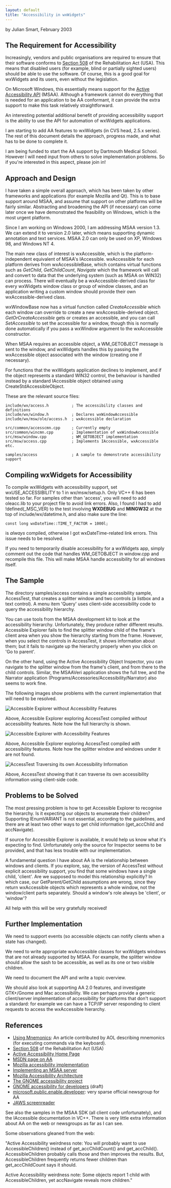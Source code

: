 ```yaml
---
layout: default
title: "Accessibility in wxWidgets"
---
```


by Julian Smart, February 2003


## The Requirement for Accessibility

Increasingly, vendors and public organisations are required to ensure that
their software conforms to [Section 508][sec508] of the Rehabilitation Act
(USA). This means that disabled users (for example, blind or partially sighted
users) should be able to use the software. Of course, this is a good goal for
wxWidgets and its users, even without the legislation.

On Microsoft Windows, this essentially means support for the
[Active Accessibility API][msaa] (MSAA). Although a framework cannot do
everything that is needed for an application to be AA conformant, it can
provide the extra support to make this task relatively straightforward.

An interesting potential additional benefit of providing accessibility support
is the ability to use the API for automation of wxWidgets applications.

I am starting to add AA features to wxWidgets (in CVS head, 2.5.x series). The
rest of this document details the approach, progress made, and what has to be
done to complete it.

I am being funded to start the AA support by Dartmouth Medical School. However
I will need input from others to solve implementation problems. So if you're
interested in this aspect, please join in!

[sec508]: http://www.section508.gov/index.cfm?FuseAction=Content&ID=11
[msaa]: http://www.microsoft.com/enable/


## Approach and Design

I have taken a simple overall approach, which has been taken by other
frameworks and applications (for example Mozilla and Qt). This is to base
support around MSAA, and assume that support on other platforms will be fairly
similar. Abstracting and broadening the API (if necessary) can come later once
we have demonstrated the feasibility on Windows, which is the most urgent
platform.

Since I am working on Windows 2000, I am addressing MSAA version 1.3. We can
extend it to version 2.0 later, which means supporting dynamic annotation and
text services. MSAA 2.0 can only be used on XP, Windows 98, and Windows NT 4.

The main new class of interest is wxAccessible, which is the platform-
independent equivalent of MSAA's IAccessible. wxAccessible for each platform
derives from wxAccessibleBase, which contains virtual functions such as
_GetChild_, _GetChildCount_, _Navigate_ which the framework will call and
convert to data that the underlying system (such as MSAA on WIN32) can process.
There will eventually be a wxAccessible-derived class for every wxWidgets
window class or group of window classes, and an application writing a custom
window should provide their own wxAccessible-derived class.

wxWindowBase now has a virtual function called _CreateAccessible_ which each
window can override to create a new wxAccessible-derived object.
_GetOrCreateAccessible_ gets or creates an accessible, and you can call
_SetAccessible_ to set the accessible for a window, though this is normally
done automatically if you pass a wxWindow argument to the wxAccessible
constructor.

When MSAA requires an accessible object, a WM_GETOBJECT message is sent to the
window, and wxWidgets handles this by passing the wxAccessible object
associated with the window (creating one if necessary).

For functions that the wxWidgets application declines to implement, and if the
object represents a standard WIN32 control, the behaviour is handled instead by
a standard IAccessible object obtained using CreateStdAccessibleObject.

These are the relevant source files:

    include/wx/access.h          ; The accessibility classes and definitions
    include/wx/window.h          ; Declares wxWindowAccessible
    include/wx/msw/ole/access.h  ; wxAccessible declaration

    src/common/accesscmn.cpp     ; Currently empty
    src/common/wincmn.cpp        ; Implementation of wxWindowAccessible
    src/msw/window.cpp           ; WM_GETOBJECT implementation
    src/msw/access.cpp           ; Implements IAccessible, wxAccessible etc.

    samples/access               ; A sample to demonstrate accessibility support


## Compiling wxWidgets for Accessibility

To compile wxWidgets with accessibility support, set wxUSE_ACCESSIBILITY to 1
in wx/msw/setup.h. Only VC++ 6 has been tested so far. For samples other than
'access', you will need to add oleacc.lib to your project file to avoid link
errors. Also, I found I had to add !defined(_MSC_VER) to the test involving
__WXDEBUG__ and __MINGW32__ at the top of include/wx/datetime.h, and also make
sure the line:

    const long wxDateTime::TIME_T_FACTOR = 1000l;

is _always_ compiled, otherwise I got wxDateTime-related link errors. This
issue needs to be resolved.

If you need to temporarily disable accessibility for a wxWidgets app, simply
comment out the code that handles WM_GETOBJECT in window.cpp and recompile this
file. This will make MSAA handle accessibility for all windows itself.


## The Sample

The directory samples/access contains a simple accessibility sample,
AccessTest, that creates a splitter window and two controls (a listbox and a
text control). A menu item 'Query' uses client-side accessibility code to query
the accessibility hierarchy.

You can use tools from the MSAA development kit to look at the accessibility
hierarchy. Unfortunately, they produce rather different results. Accessible
Explorer fails to find the splitter window child of the frame's client area
when you show the hierarchy starting from the frame. However, when you select
the controls in AccessTest, it shows information about them; but it fails to
navigate up the hierarchy properly when you click on 'Go to parent'.

On the other hand, using the Active Accessibility Object Inspector, you can
navigate to the splitter window from the frame's client, and from there to the
child controls. Similar, the MSAAVeri application shows the full tree, and the
Narrator application (Programs/Accessories/Accessibility/Narrator) also seems
to work fine.

The following images show problems with the current implementation that will
need to be resolved.

![Accessible Explorer without Accessibility Features](accexplorer-without.jpg)

Above, Accessible Explorer exploring AccessTest compiled _without_
accessibility features. Note how the full hierarchy is shown.

![Accessible Explorer with Accessibility Features](accexplorer-with.jpg)

Above, Accessible Explorer exploring AccessTest compiled _with_ accessibility
features. Note how the splitter window and windows under it are not found.

![AccessTest Traversing its own Accessibility Information](accesstest.jpg)

Above, AccessTest showing that it can traverse its own accessibility
information using client-side code.


## Problems to be Solved

The most pressing problem is how to get Accessible Explorer to recognise the
hierarchy. Is it expecting our objects to enumerate their children? Supporting
IEnumVARIANT is not essential, according to the guidelines, and there are at
least two other ways to get child information (get_accChild and accNavigate).

If source for Accessible Explorer is available, it would help us know what it's
expecting to find. Unfortunately only the source for Inspector seems to be
provided, and that has less trouble with our implementation.

A fundamental question I have about AA is the relationship between windows and
clients. If you explore, say, the version of AccessTest without explicit
accessibility support, you find that some windows have a single child,
'client'. Are we supposed to model this relationship explicitly? In which case,
our GetParent/GetChild assumptions are wrong, since they return wxAccessible
objects which represents a whole window, not the window/client parts
separately. Should a window's role always be 'client', or 'window'?

All help with this will be very gratefully received!


## Further Implementation

We need to support events (so accessible objects can notify clients when a
state has changed).

We need to write appropriate wxAccessible classes for wxWidgets windows that
are not already supported by MSAA. For example, the splitter window should
allow the sash to be accessible, as well as its one or two visible children.

We need to document the API and write a topic overview.

We should also look at supporting AA 2.0 features, and investigate GTK+/Gnome
and Mac accessibility. We can perhaps provide a generic client/server
implementation of accessibility for platforms that don't support a standard:
for example we can have a TCP/IP server responding to client requests to access
the wxAccessible hierarchy.


## References

* [Using Mnemonics](/docs/tutorials/using-mnemonics/): An article contributed
  by AOL describing mnemonics (for executing commands via the keyboard).
* [Section 508](http://www.section508.gov/index.cfm?FuseAction=Content&ID=11)
  of the Rehabilitation Act (USA)
* [Active Accessibility Home Page](http://www.microsoft.com/enable/)
* [MSDN page on AA](http://msdn.microsoft.com/library/default.asp?url=/nhp/Default.asp?contentid=28000544)
* [Mozilla accessibility implementation](http://lxr.mozilla.org/seamonkey/source/accessible)
* [Implementing an MSAA server](http://www.mozilla.org/projects/ui/accessibility/msaa-server-impl.html)
* [Mozilla Accessibility Architecture](http://www.mozilla.org/projects/ui/accessibility/accessible-architecture.html)
* [The GNOME accessibility project](http://developer.gnome.org/projects/gap/)
* [GNOME accessibility for developers](http://developer.gnome.org/projects/gap/guide/gad/index.html) (draft)
* [microsoft.public.enable.developer](news:microsoft.public.enable.developer):
  very sparse official newsgroup for AA
* [JAWS screenreader](http://www.freedomscientific.com/fs_products/software_jaws.asp)

See also the samples in the MSAA SDK (all client code unfortunately), and the
IAccessible documentation in VC++. There is very little extra information about
AA on the web or newsgroups as far as I can see.

Some observations gleaned from the web:

"Active Accessibility weirdness note: You will probably want to use
AccessibleChildren() instead of get_accChildCount() and get_accChild().
AccessibleChildren probably calls those and then improves the results. But,
AccessibleChildren frequently returns fewer children than get_accChildCount
says it should.

Active Accessibility weirdness note: Some objects report 1 child with
AccessibleChildren, yet accNavigate reveals more children."
